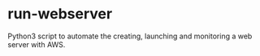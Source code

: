 # run-webserver
Python3 script to automate the creating, launching and monitoring a web server with AWS. 
